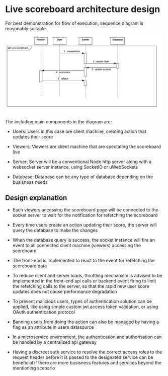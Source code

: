 # Live scoreboard architecture design

For best demonstration for flow of execution, sequence diagram is reasonably suitable

![scoreboard diagram](https://github.com/havorx/Nguyen-Cao-Nguyen/blob/main/problem6/live-scoreboard-diagram.jpg?raw=true)

The including main components in the diagram are:

- Users: Users in this case are client machine, creating action that updates their score

- Viewers: Viewers are client machine that are spectating the scoreboard live

- Server: Server will be a conventional Node http server along with a websocket server instance, using SocketIO or uWebSockets

- Database: Database can be any type of database depending on the busisness needs

## Design explanation

- Each viewers accessing the scoreboard page will be connected to the socket server to wait for the notification for refetching the scoreboard

- Every time users create an action updating their score, the server will query the database to make the changes

- When the database query is success, the socket instance will fire an event to all connected client machine (viewers) accessing the scoreboard

- The front-end is implemented to react to the event for refetching the scoreboard data

- To reduce client and server loads, throttling mechanism is advised to be implemented in the front-end api calls or backend event firing
  to limit the refetching calls to the server, so that the rapid new user score updates does not cause performance degradation

- To prevent malicious users, types of authentication solution can be applied, like using simple custom jwt access token validation, or using OAuth authentication protocol

- Banning users from doing the action can also be managed by having a flag as an attribute in users datasource

- In a microservice environment, the authentication and authorisation can be handled by a centralized api gateway

- Having a discreet auth service to resolve the correct access roles to the request header before it is passed to the designated service can be beneficial
  if there are more busisness features and services beyond the mentioning scenario
